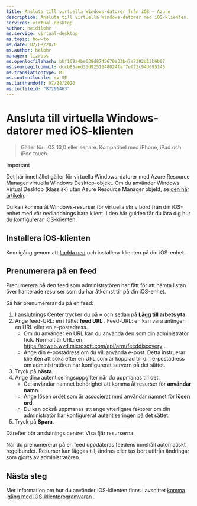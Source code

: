 ```yaml
---
title: Ansluta till virtuella Windows-datorer från iOS – Azure
description: Ansluta till virtuella Windows-datorer med iOS-klienten.
services: virtual-desktop
author: heidilohr
ms.service: virtual-desktop
ms.topic: how-to
ms.date: 02/08/2020
ms.author: helohr
manager: lizross
ms.openlocfilehash: bbf169a4be639d8745670a33b47a7392d13b6b07
ms.sourcegitcommit: dccb85aed33d9251048024faf7ef23c94d695145
ms.translationtype: MT
ms.contentlocale: sv-SE
ms.lasthandoff: 07/28/2020
ms.locfileid: "87291463"
---
```

# <a name="connect-to-windows-virtual-desktop-with-the-ios-client"></a>Ansluta till virtuella Windows-datorer med iOS-klienten

> Gäller för: iOS 13,0 eller senare. Kompatibel med iPhone, iPad och iPod touch.

>[!IMPORTANT]
>Det här innehållet gäller för virtuella Windows-datorer med Azure Resource Manager virtuella Windows Desktop-objekt. Om du använder Windows Virtual Desktop (klassisk) utan Azure Resource Manager objekt, se [den här artikeln](./virtual-desktop-fall-2019/connect-ios-2019.md).

Du kan komma åt Windows-resurser för virtuella skriv bord från din iOS-enhet med vår nedladdnings bara klient. I den här guiden får du lära dig hur du konfigurerar iOS-klienten.

## <a name="install-the-ios-client"></a>Installera iOS-klienten

Kom igång genom att [Ladda ned](https://aka.ms/rdios) och installera-klienten på din iOS-enhet.

## <a name="subscribe-to-a-feed"></a>Prenumerera på en feed

Prenumerera på den feed som administratören har fått för att hämta listan över hanterade resurser som du har åtkomst till på din iOS-enhet.

Så här prenumererar du på en feed:

1. I anslutnings Center trycker du på **+** och sedan på **Lägg till arbets yta**.
2. Ange feed-URL: en i fältet **feed URL** . Feed-URL: en kan vara antingen en URL eller en e-postadress.
   - Om du använder en URL kan du använda den som din administratör fick. Normalt är URL: en <https://rdweb.wvd.microsoft.com/api/arm/feeddiscovery> .
   - Ange din e-postadress om du vill använda e-post. Detta instruerar klienten att söka efter en URL som är kopplad till din e-postadress om administratören har konfigurerat servern på det sättet.
3. Tryck på **nästa**.
4. Ange dina autentiseringsuppgifter när du uppmanas till det.
   - Ge användar namnet behörighet att komma åt resurser för **användar namn**.
   - Ange lösen ordet som är associerat med användar namnet för **lösen ord**.
   - Du kan också uppmanas att ange ytterligare faktorer om din administratör har konfigurerat autentiseringen på det sättet.
5. Tryck på **Spara**.

Därefter bör anslutnings centret Visa fjär resurserna.

När du prenumererar på en feed uppdateras feedens innehåll automatiskt regelbundet. Resurser kan läggas till, ändras eller tas bort utifrån ändringar som gjorts av administratören.

## <a name="next-steps"></a>Nästa steg

Mer information om hur du använder iOS-klienten finns i avsnittet [komma igång med iOS-klientprogramvaran](/windows-server/remote/remote-desktop-services/clients/remote-desktop-ios/) .
